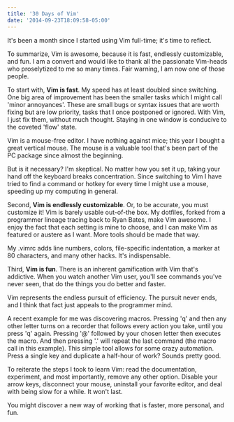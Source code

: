 ```yaml
---
title: '30 Days of Vim'
date: '2014-09-23T18:09:58-05:00'
---
```


It's been a month since I started using Vim full-time; it's time to reflect.

To summarize, Vim is awesome, because it is fast, endlessly customizable, and fun. I am a convert and would like to thank all the passionate Vim-heads who proselytized to me so many times. Fair warning, I am now one of those people.

To start with, <strong>Vim is fast</strong>. My speed has at least doubled since switching. One big area of improvement has been the smaller tasks which I might call 'minor annoyances'. These are small bugs or syntax issues that are worth fixing but are low priority, tasks that I once postponed or ignored. With Vim, I just fix them, without much thought. Staying in one window is conducive to the coveted 'flow' state.

Vim is a mouse-free editor. I have nothing against mice; this year I bought a great vertical mouse. The mouse is a valuable tool that's been part of the PC package since almost the beginning.

But is it necessary? I'm skeptical. No matter how you set it up, taking your hand off the keyboard breaks concentration. Since switching to Vim I have tried to find a command or hotkey for every time I might use a mouse, speeding up my computing in general.

Second, <strong>Vim is endlessly customizable</strong>. Or, to be accurate, you must customize it! Vim is barely usable out-of-the box. My dotfiles, forked from a programmer lineage tracing back to Ryan Bates, make Vim awesome. I enjoy the fact that each setting is mine to choose, and I can make Vim as featured or austere as I want. More tools should be made that way.

My .vimrc adds line numbers, colors, file-specific indentation, a marker at 80 characters, and many other hacks. It's indispensable.

Third, <strong>Vim is fun</strong>. There is an inherent gamification with Vim that's addictive. When you watch another Vim user, you'll see commands you've never seen, that do the things you do better and faster.

Vim represents the endless pursuit of efficiency. The pursuit never ends, and I think that fact just appeals to the programmer mind.

A recent example for me was discovering macros. Pressing 'q' and then any other letter turns on a recorder that follows every action you take, until you press 'q' again. Pressing '@' followed by your chosen letter then executes the macro. And then pressing '.' will repeat the last command (the macro call in this example). This simple tool allows for some crazy automation. Press a single key and duplicate a half-hour of work? Sounds pretty good.

To reiterate the steps I took to learn Vim: read the documentation, experiment, and most importantly, remove any other option. Disable your arrow keys, disconnect your mouse, uninstall your favorite editor, and deal with being slow for a while. It won't last.

You might discover a new way of working that is faster, more personal, and fun.